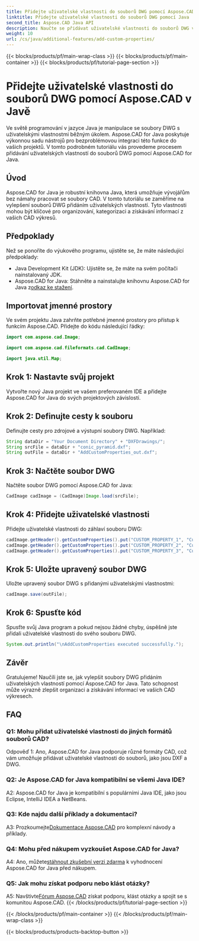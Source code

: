 ```yaml
---
title: Přidejte uživatelské vlastnosti do souborů DWG pomocí Aspose.CAD v Javě
linktitle: Přidejte uživatelské vlastnosti do souborů DWG pomocí Java
second_title: Aspose.CAD Java API
description: Naučte se přidávat uživatelské vlastnosti do souborů DWG v Javě pomocí Aspose.CAD. Vylepšete organizaci a vyhledávání informací ve výkresech CAD bez námahy.
weight: 10
url: /cs/java/additional-features/add-custom-properties/
---
```


{{< blocks/products/pf/main-wrap-class >}}
{{< blocks/products/pf/main-container >}}
{{< blocks/products/pf/tutorial-page-section >}}

# Přidejte uživatelské vlastnosti do souborů DWG pomocí Aspose.CAD v Javě

Ve světě programování v jazyce Java je manipulace se soubory DWG s uživatelskými vlastnostmi běžným úkolem. Aspose.CAD for Java poskytuje výkonnou sadu nástrojů pro bezproblémovou integraci této funkce do vašich projektů. V tomto podrobném tutoriálu vás provedeme procesem přidávání uživatelských vlastností do souborů DWG pomocí Aspose.CAD for Java.

## Úvod

Aspose.CAD for Java je robustní knihovna Java, která umožňuje vývojářům bez námahy pracovat se soubory CAD. V tomto tutoriálu se zaměříme na vylepšení souborů DWG přidáním uživatelských vlastností. Tyto vlastnosti mohou být klíčové pro organizování, kategorizaci a získávání informací z vašich CAD výkresů.

## Předpoklady

Než se ponoříte do výukového programu, ujistěte se, že máte následující předpoklady:

- Java Development Kit (JDK): Ujistěte se, že máte na svém počítači nainstalovaný JDK.
- Aspose.CAD for Java: Stáhněte a nainstalujte knihovnu Aspose.CAD for Java z[odkaz ke stažení](https://releases.aspose.com/cad/java/).

## Importovat jmenné prostory

Ve svém projektu Java zahrňte potřebné jmenné prostory pro přístup k funkcím Aspose.CAD. Přidejte do kódu následující řádky:

```java
import com.aspose.cad.Image;

import com.aspose.cad.fileformats.cad.CadImage;

import java.util.Map;
```

## Krok 1: Nastavte svůj projekt

Vytvořte nový Java projekt ve vašem preferovaném IDE a přidejte Aspose.CAD for Java do svých projektových závislostí.

## Krok 2: Definujte cesty k souboru

Definujte cesty pro zdrojové a výstupní soubory DWG. Například:

```java
String dataDir = "Your Document Directory" + "DXFDrawings/";
String srcFile = dataDir + "conic_pyramid.dxf";
String outFile = dataDir + "AddCustomProperties_out.dxf";
```

## Krok 3: Načtěte soubor DWG

Načtěte soubor DWG pomocí Aspose.CAD for Java:

```java
CadImage cadImage = (CadImage)Image.load(srcFile);
```

## Krok 4: Přidejte uživatelské vlastnosti

Přidejte uživatelské vlastnosti do záhlaví souboru DWG:

```java
cadImage.getHeader().getCustomProperties().put("CUSTOM_PROPERTY_1", "Custom property test 1");
cadImage.getHeader().getCustomProperties().put("CUSTOM_PROPERTY_2", "Custom property test 2");
cadImage.getHeader().getCustomProperties().put("CUSTOM_PROPERTY_3", "Custom property test 3");
```

## Krok 5: Uložte upravený soubor DWG

Uložte upravený soubor DWG s přidanými uživatelskými vlastnostmi:

```java
cadImage.save(outFile);
```

## Krok 6: Spusťte kód

Spusťte svůj Java program a pokud nejsou žádné chyby, úspěšně jste přidali uživatelské vlastnosti do svého souboru DWG.

```java
System.out.println("\nAddCustomProperties executed successfully.");
```

## Závěr

Gratulujeme! Naučili jste se, jak vylepšit soubory DWG přidáním uživatelských vlastností pomocí Aspose.CAD for Java. Tato schopnost může výrazně zlepšit organizaci a získávání informací ve vašich CAD výkresech.

## FAQ

### Q1: Mohu přidat uživatelské vlastnosti do jiných formátů souborů CAD?

Odpověď 1: Ano, Aspose.CAD for Java podporuje různé formáty CAD, což vám umožňuje přidávat uživatelské vlastnosti do souborů, jako jsou DXF a DWG.

### Q2: Je Aspose.CAD for Java kompatibilní se všemi Java IDE?

A2: Aspose.CAD for Java je kompatibilní s populárními Java IDE, jako jsou Eclipse, IntelliJ IDEA a NetBeans.

### Q3: Kde najdu další příklady a dokumentaci?

 A3: Prozkoumejte[Dokumentace Aspose.CAD](https://reference.aspose.com/cad/java/) pro komplexní návody a příklady.

### Q4: Mohu před nákupem vyzkoušet Aspose.CAD for Java?

 A4: Ano, můžete[stáhnout zkušební verzi zdarma](https://releases.aspose.com/) k vyhodnocení Aspose.CAD for Java před nákupem.

### Q5: Jak mohu získat podporu nebo klást otázky?

A5: Navštivte[Fórum Aspose.CAD](https://forum.aspose.com/c/cad/19) získat podporu, klást otázky a spojit se s komunitou Aspose.CAD.
{{< /blocks/products/pf/tutorial-page-section >}}

{{< /blocks/products/pf/main-container >}}
{{< /blocks/products/pf/main-wrap-class >}}

{{< blocks/products/products-backtop-button >}}
